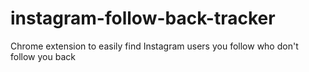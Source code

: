 # instagram-follow-back-tracker
Chrome extension to easily find Instagram users you follow who don't follow you back
